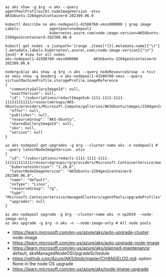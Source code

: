 ```
az aks show -g $rg -n aks --query agentPoolProfiles[0].nodeImageVersion -otsv
AKSUbuntu-2204gen2containerd-202309.06.0

kubectl describe no aks-nodepool1-41508760-vmss000000 | grep image
Labels:             agentpool=nodepool1
                    kubernetes.azure.com/node-image-version=AKSUbuntu-2204gen2containerd-202309.06.0
                    
kubectl get nodes -o jsonpath='{range .items[*]}{.metadata.name}{"\t"}{.metadata.labels.kubernetes\.azure\.com\/node-image-version}{"\n"}{end}' # View for all nodes
aks-nodepool1-41508760-vmss000000       AKSUbuntu-2204gen2containerd-202309.06.0

noderg=$(az aks show -g $rg -n aks --query nodeResourceGroup -o tsv)
az vmss show -g $noderg -n aks-nodepool1-41508760-vmss --query virtualMachineProfile.storageProfile.imageReference
{
  "communityGalleryImageId": null,
  "exactVersion": null,
  "id": "/subscriptions/redactImageSub-1111-1111-1111-111111111111/resourceGroups/AKS-Ubuntu/providers/Microsoft.Compute/galleries/AKSUbuntu/images/2204gen2containerd/versions/202309.06.0",
  "offer": null,
  "publisher": null,
  "resourceGroup": "AKS-Ubuntu",
  "sharedGalleryImageId": null,
  "sku": null,
  "version": null
}
```

```
az aks nodepool get-upgrades -g $rg --cluster-name aks -n nodepool1 # --query latestNodeImageVersion -otsv
{
  "id": "/subscriptions/redacts-1111-1111-1111-111111111111/resourcegroups/rg/providers/Microsoft.ContainerService/managedClusters/aks/agentPools/nodepool1/upgradeProfiles/default",
  "kubernetesVersion": "1.26.6",
  "latestNodeImageVersion": "AKSUbuntu-2204gen2containerd-202309.06.0",
  "name": "default",
  "osType": "Linux",
  "resourceGroup": "rg",
  "type": "Microsoft.ContainerService/managedClusters/agentPools/upgradeProfiles",
  "upgrades": null
}

az aks nodepool upgrade -g $rg --cluster-name aks -n np2019 --node-image-only
az aks upgrade -g $rg -n aks -n --node-image-only # All node pools
```

- https://learn.microsoft.com/en-us/azure/aks/auto-upgrade-cluster: node-image
- https://learn.microsoft.com/en-us/azure/aks/auto-upgrade-node-image
- https://learn.microsoft.com/en-us/azure/aks/planned-maintenance: default, aksManagedNodeOSUpgradeSchedule
- https://github.com/Azure/AKS/blob/master/CHANGELOG.md: option None in the node OS upgrade
- https://learn.microsoft.com/en-us/azure/aks/node-image-upgrade
